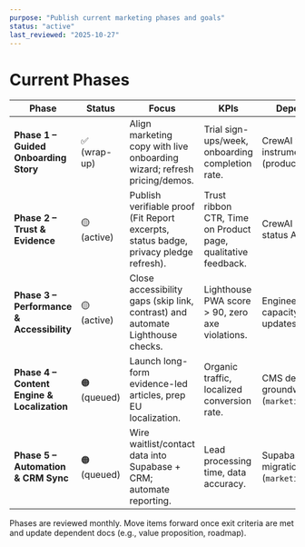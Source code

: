 ```yaml
---
purpose: "Publish current marketing phases and goals"
status: "active"
last_reviewed: "2025-10-27"
---
```


# Current Phases

| Phase | Status | Focus | KPIs | Dependencies |
| --- | --- | --- | --- | --- |
| **Phase 1 – Guided Onboarding Story** | ✅ (wrap-up) | Align marketing copy with live onboarding wizard; refresh pricing/demos. | Trial sign-ups/week, onboarding completion rate. | CrewAI workflow instrumentation (product). |
| **Phase 2 – Trust & Evidence** | 🟡 (active) | Publish verifiable proof (Fit Report excerpts, status badge, privacy pledge refresh). | Trust ribbon CTR, Time on Product page, qualitative feedback. | CrewAI data export, status API. |
| **Phase 3 – Performance & Accessibility** | 🟡 (active) | Close accessibility gaps (skip link, contrast) and automate Lighthouse checks. | Lighthouse PWA score > 90, zero axe violations. | Engineering capacity; CI pipeline updates. |
| **Phase 4 – Content Engine & Localization** | 🟠 (queued) | Launch long-form evidence-led articles, prep EU localization. | Organic traffic, localized conversion rate. | CMS decision, i18n groundwork (`marketing#158`). |
| **Phase 5 – Automation & CRM Sync** | 🟠 (queued) | Wire waitlist/contact data into Supabase + CRM; automate reporting. | Lead processing time, data accuracy. | Supabase schema migration (`marketing#155`/`#156`). |

Phases are reviewed monthly. Move items forward once exit criteria are met and update dependent docs (e.g., value proposition, roadmap).
